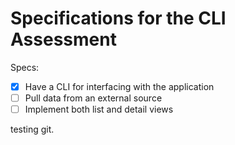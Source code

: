 # Specifications for the CLI Assessment

Specs:
- [x] Have a CLI for interfacing with the application
- [ ] Pull data from an external source
- [ ] Implement both list and detail views

testing git.